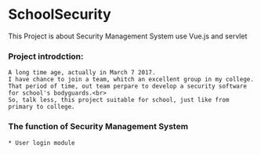 # SchoolSecurity
This Project is about Security Management System use Vue.js and servlet


### Project introdction:
	A long time age, actually in March 7 2017. 
	I have chance to join a team, whitch an excellent group in my college.
	That period of time, out team perpare to develop a security software for school's bodyguards.<br> 
	So, talk less, this project suitable for school, just like from primary to college.
	
### The function of Security Management System	
	* User login module

	
